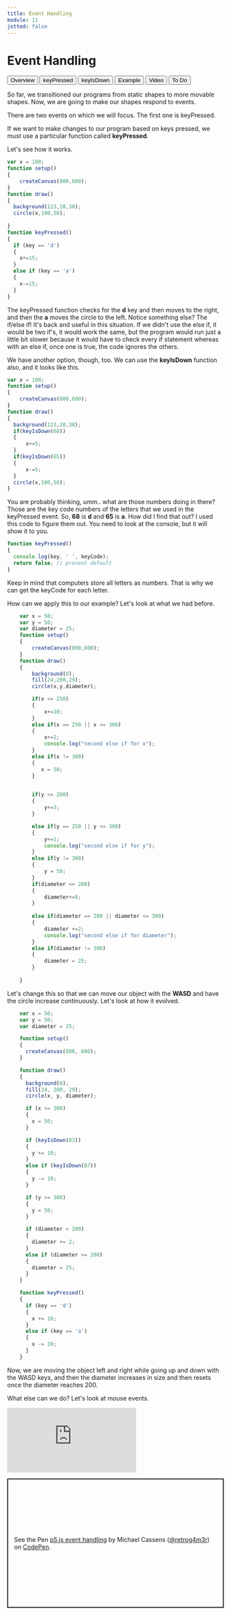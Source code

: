 ```yaml
---
title: Event Handling
module: 11
jotted: false
---
```


# Event Handling

<div class="tab">
    <button class="tablinks active" onclick="openTab(event, 'Overview')">Overview</button>
    <button class="tablinks" onclick="openTab(event, 'KeyPressed')">keyPressed</button>
    <button class="tablinks" onclick="openTab(event, 'KeyIsDown')">keyIsDown</button>
    <button class="tablinks" onclick="openTab(event, 'Example')">Example</button>
     <button class="tablinks" onclick="openTab(event, 'Video')">Video</button>
       <button class="tablinks" onclick="openTab(event, 'ToDo')">To Do</button>

</div>
<!-- Tab content -->
<div id="Overview" class="tabcontent" style="display:block">

<div class="tabhtml" markdown="1">

So far, we transitioned our programs from static shapes to more movable shapes.  Now, we are going to make our shapes respond to events.

There are two events on which we will focus.  The first one is keyPressed.

</div>
</div>

<div id="KeyPressed" class="tabcontent">

<div class="tabhtml" markdown="1">

If we want to make changes to our program based on keys pressed, we must use a particular function called **keyPressed**.

Let's see how it works.

```js
var x = 100;
function setup()
{
    createCanvas(800,600);
}
function draw() 
{
  background(123,28,38);
  circle(x,100,50);
  
}
function keyPressed() 
{
  if (key == 'd') 
  {
    x+=15;
  } 
  else if (key == 'a') 
  {
    x-=15;
  }
}
```

The keyPressed function checks for the **d** key and then moves to the right, and then the **a** moves the circle to the left.
Notice something else?  The if/else if!  It's back and useful in this situation. If we didn't use the else if, it would be two if's, it would work the same, but the program would run just a little bit slower because it would have to check every if statement whereas with an else if, once one is true, the code ignores the others.

</div>
</div>

<div id="KeyIsDown" class="tabcontent">

<div class="tabhtml" markdown="1">

We have another option, though, too.  We can use the **keyIsDown** function also, and it looks like this.

```js
var x = 100;
function setup()
{
    createCanvas(800,600);
}
function draw() 
{
  background(123,28,38);
  if(keyIsDown(68))
  {
      x+=5;
  }
  if(keyIsDown(65))
  {
      x-=5;
  }
  circle(x,100,50);
}

```

You are probably thinking, umm.. what are those numbers doing in there?  Those are the key code numbers of the letters that we used in the keyPressed event.  So, **68** is **d** and **65** is **a**.  How did I find that out?  I used this code to figure them out.  You need to look at the console, but it will show it to you.

```js
function keyPressed() 
{
  console.log(key, ' ', keyCode);
  return false; // prevent default
}
```


Keep in mind that computers store all letters as numbers. That is why we can get the keyCode for each letter.

</div>
</div>

<div id="Example" class="tabcontent">

<div class="tabhtml" markdown="1">

How can we apply this to our example?  Let's look at what we had before.

```js
    var x = 50;
    var y = 50;
    var diameter = 25;
    function setup()
    {
        createCanvas(800,600);
    }
    function draw()
    {
        background(0);
        fill(24,200,29);
        circle(x,y,diameter);

        if(x <= 250)
        {
            x+=10;
        }
        else if(x == 250 || x <= 300)
        {
            x+=2;
            console.log("second else if for x");
        }
        else if(x != 300)
        {
           x = 50;
        }

      
        if(y <= 200)
        {
            y+=3;
        }

        else if(y == 250 || y <= 300)
        {
            y+=1; 
            console.log("second else if for y");
        }
        else if(y != 300)
        {
            y = 50;
        }
        if(diameter <= 200)
        {
            diameter+=8;
        }
          
        else if(diameter == 200 || diameter <= 300)
        {
            diameter +=2;
            console.log("second else if for diameter");
        }
        else if(diameter != 300)
        {
            diameter = 25;
        }
        
    }
```

Let's change this so that we can move our object with the **WASD** and have the circle increase continuously.  Let's look at how it evolved.

```js
    var x = 50;
    var y = 50;
    var diameter = 25;

    function setup() 
    {
      createCanvas(800, 600);
    }

    function draw() 
    {
      background(0);
      fill(24, 200, 29);
      circle(x, y, diameter);

      if (x >= 300) 
      {
        x = 50;
      }

      if (keyIsDown(83)) 
      {
        y += 10;
      } 
      else if (keyIsDown(87)) 
      {
        y -= 10;
      }

      if (y >= 300) 
      {
        y = 50;
      }

      if (diameter < 200) 
      {
        diameter += 2;
      } 
      else if (diameter >= 200) 
      {
        diameter = 25;
      }
    }

    function keyPressed() 
    {
      if (key == 'd') 
      {
        x += 10;
      } 
      else if (key == 'a') 
      {
        x -= 10;
      }
    }
```

Now, we are moving the object left and right while going up and down with the WASD keys, and then the diameter increases in size and then resets once the diameter reaches 200.

What else can we do?  Let's look at mouse events.

</div>
</div>
<div id="Video" class="tabcontent">

<div class="tabhtml" markdown="1">

<div class="embed-responsive embed-responsive-16by9"><iframe class="embed-responsive-item" src="https://www.youtube.com/embed/kJyiKMFIKPI" frameborder="0" allowfullscreen></iframe></div>
</div>
</div>
<div id="ToDo" class="tabcontent">
<div class="tabhtml" markdown="1">

<p class="codepen" data-height="300" data-theme-id="dark" data-default-tab="js,result" data-slug-hash="MWvPMbY" data-editable="true" data-user="retrog4m3r" style="height: 300px; box-sizing: border-box; display: flex; align-items: center; justify-content: center; border: 2px solid; margin: 1em 0; padding: 1em;">
  <span>See the Pen <a href="https://codepen.io/retrog4m3r/pen/MWvPMbY">
  p5.js event handling</a> by Michael Cassens (<a href="https://codepen.io/retrog4m3r">@retrog4m3r</a>)
  on <a href="https://codepen.io">CodePen</a>.</span>
</p>
<script async src="https://cpwebassets.codepen.io/assets/embed/ei.js"></script>
</div>
</div>